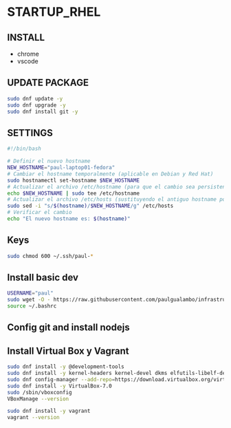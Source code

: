 # STARTUP_RHEL

## INSTALL

- chrome
- vscode

## UPDATE PACKAGE

```sh
sudo dnf update -y
sudo dnf upgrade -y
sudo dnf install git -y
```

## SETTINGS

```sh
#!/bin/bash

# Definir el nuevo hostname
NEW_HOSTNAME="paul-laptop01-fedora"
# Cambiar el hostname temporalmente (aplicable en Debian y Red Hat)
sudo hostnamectl set-hostname $NEW_HOSTNAME
# Actualizar el archivo /etc/hostname (para que el cambio sea persistente después de reiniciar)
echo $NEW_HOSTNAME | sudo tee /etc/hostname
# Actualizar el archivo /etc/hosts (sustituyendo el antiguo hostname por el nuevo)
sudo sed -i "s/$(hostname)/$NEW_HOSTNAME/g" /etc/hosts
# Verificar el cambio
echo "El nuevo hostname es: $(hostname)"

```

## Keys

```sh
sudo chmod 600 ~/.ssh/paul-*
```

## Install basic dev

```sh
USERNAME="paul"
sudo wget -O - https://raw.githubusercontent.com/paulgualambo/infrastructure-tools/main/linux/config_install_software_dev_rhel.sh | bash -s -- "$USERNAME"
source ~/.bashrc

```

## Config git and install nodejs


## Install Virtual Box y Vagrant

```sh
sudo dnf install -y @development-tools
sudo dnf install -y kernel-headers kernel-devel dkms elfutils-libelf-devel qt5-qtx11extras
sudo dnf config-manager --add-repo=https://download.virtualbox.org/virtualbox/rpm/fedora/virtualbox.repo
sudo dnf install -y VirtualBox-7.0
sudo /sbin/vboxconfig
VBoxManage --version

sudo dnf install -y vagrant
vagrant --version

```
